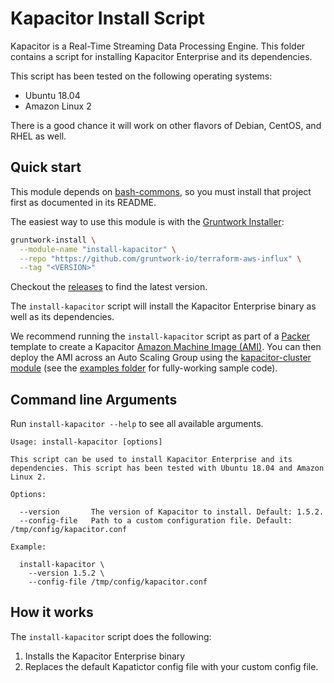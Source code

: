 # Kapacitor Install Script

Kapacitor is a Real-Time Streaming Data Processing Engine.
This folder contains a script for installing Kapacitor Enterprise and its dependencies.

This script has been tested on the following operating systems:

* Ubuntu 18.04
* Amazon Linux 2

There is a good chance it will work on other flavors of Debian, CentOS, and RHEL as well.

## Quick start

This module depends on [bash-commons](https://github.com/gruntwork-io/bash-commons), so you must install that project
first as documented in its README.

The easiest way to use this module is with the [Gruntwork Installer](https://github.com/gruntwork-io/gruntwork-installer):

```bash
gruntwork-install \
  --module-name "install-kapacitor" \
  --repo "https://github.com/gruntwork-io/terraform-aws-influx" \
  --tag "<VERSION>"
```

Checkout the [releases](https://github.com/gruntwork-io/terraform-aws-influx/releases) to find the latest version.

The `install-kapacitor` script will install the Kapacitor Enterprise binary as well as its dependencies.

We recommend running the `install-kapacitor` script as part of a [Packer](https://www.packer.io/) template to 
create a Kapacitor [Amazon Machine Image (AMI)](http://docs.aws.amazon.com/AWSEC2/latest/UserGuide/AMIs.html).
You can then deploy the AMI across an Auto Scaling Group using the [kapacitor-cluster 
module](https://github.com/gruntwork-io/terraform-aws-influx/tree/master/modules/kapacitor-cluster) (see the 
[examples folder](https://github.com/gruntwork-io/terraform-aws-influx/tree/master/examples) for fully-working sample code).


## Command line Arguments

Run `install-kapacitor --help` to see all available arguments.

```
Usage: install-kapacitor [options]

This script can be used to install Kapacitor Enterprise and its dependencies. This script has been tested with Ubuntu 18.04 and Amazon Linux 2.

Options:

  --version       The version of Kapacitor to install. Default: 1.5.2.
  --config-file   Path to a custom configuration file. Default: /tmp/config/kapacitor.conf

Example:

  install-kapacitor \
    --version 1.5.2 \
    --config-file /tmp/config/kapacitor.conf
```

## How it works

The `install-kapacitor` script does the following:

1. Installs the Kapacitor Enterprise binary
1. Replaces the default Kapatictor config file with your custom config file.
